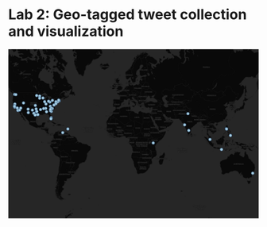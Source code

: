 # Lab 2: Geo-tagged tweet collection and visualization

![lab2 map](https://github.com/chongzhiyang/geo-tagged-tweet/blob/master/img/lab2.png) 
